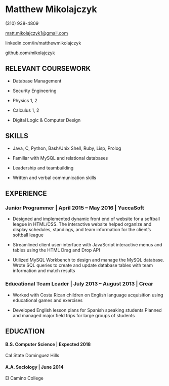 Matthew Mikolajczyk
===================

(310) 938-4809

matt.mikolajczyk1@gmail.com

linkedin.com/in/matthewmikolajczyk

github.com/mikolajczyk

RELEVANT COURSEWORK
-------------------

-   Database Management

-   Security Engineering

-   Physics 1, 2

-   Calculus 1, 2

-   Digital Logic & Computer Design

SKILLS
------

-   Java, C, Python, Bash/Unix Shell, Ruby, Lisp, Prolog

-   Familiar with MySQL and relational databases

-   Leadership and teambuilding

-   Written and verbal communication skills

EXPERIENCE
----------

### Junior Programmer | April 2015 – May 2016 | YuccaSoft

-   Designed and implemented dynamic front end of website for a softball
    league in HTML/CSS. The interactive website helped organize and
    display schedules, standings, and team information for the client’s
    softball league

-   Streamlined client user-interface with JavaScript interactive menus
    and tables using the HTML Drag and Drop API

-   Utilized MySQL Workbench to design and manage the MySQL database.
    Wrote SQL queries to create and update database tables with team
    information and match results

### Educational Team Leader | July 2013 – August 2013 | Crear

-   Worked with Costa Rican children on English language acquisition
    using educational games and exercises

-   Developed English lesson plans for Spanish speaking students Planned
    and managed major field trips for large groups of students

EDUCATION
---------

#### B.S. Computer Science | Expected 2018

Cal State Dominguez Hills

#### A.A. Sociology | June 2014

El Camino College
